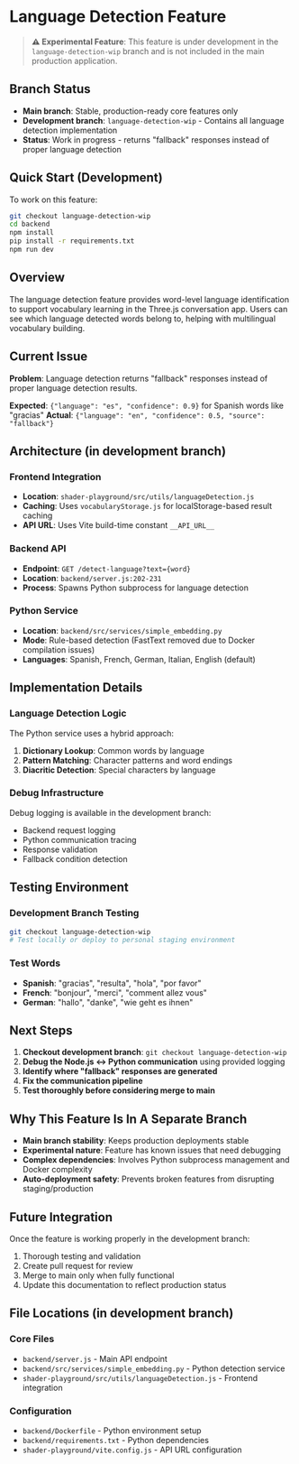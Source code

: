 # Language Detection Feature

> **⚠️ Experimental Feature**: This feature is under development in the `language-detection-wip` branch and is not included in the main production application.

## Branch Status

- **Main branch**: Stable, production-ready core features only
- **Development branch**: `language-detection-wip` - Contains all language detection implementation
- **Status**: Work in progress - returns "fallback" responses instead of proper language detection

## Quick Start (Development)

To work on this feature:

```bash
git checkout language-detection-wip
cd backend
npm install
pip install -r requirements.txt
npm run dev
```

## Overview

The language detection feature provides word-level language identification to support vocabulary learning in the Three.js conversation app. Users can see which language detected words belong to, helping with multilingual vocabulary building.

## Current Issue

**Problem**: Language detection returns "fallback" responses instead of proper language detection results.

**Expected**: `{"language": "es", "confidence": 0.9}` for Spanish words like "gracias"
**Actual**: `{"language": "en", "confidence": 0.5, "source": "fallback"}`

## Architecture (in development branch)

### Frontend Integration
- **Location**: `shader-playground/src/utils/languageDetection.js`
- **Caching**: Uses `vocabularyStorage.js` for localStorage-based result caching
- **API URL**: Uses Vite build-time constant `__API_URL__`

### Backend API
- **Endpoint**: `GET /detect-language?text={word}`
- **Location**: `backend/server.js:202-231`
- **Process**: Spawns Python subprocess for language detection

### Python Service
- **Location**: `backend/src/services/simple_embedding.py`
- **Mode**: Rule-based detection (FastText removed due to Docker compilation issues)
- **Languages**: Spanish, French, German, Italian, English (default)

## Implementation Details

### Language Detection Logic

The Python service uses a hybrid approach:

1. **Dictionary Lookup**: Common words by language
2. **Pattern Matching**: Character patterns and word endings
3. **Diacritic Detection**: Special characters by language

### Debug Infrastructure

Debug logging is available in the development branch:
- Backend request logging
- Python communication tracing  
- Response validation
- Fallback condition detection

## Testing Environment

### Development Branch Testing
```bash
git checkout language-detection-wip
# Test locally or deploy to personal staging environment
```

### Test Words
- **Spanish**: "gracias", "resulta", "hola", "por favor"
- **French**: "bonjour", "merci", "comment allez vous"
- **German**: "hallo", "danke", "wie geht es ihnen"

## Next Steps

1. **Checkout development branch**: `git checkout language-detection-wip`
2. **Debug the Node.js ↔ Python communication** using provided logging
3. **Identify where "fallback" responses are generated**
4. **Fix the communication pipeline**
5. **Test thoroughly before considering merge to main**

## Why This Feature Is In A Separate Branch

- **Main branch stability**: Keeps production deployments stable
- **Experimental nature**: Feature has known issues that need debugging
- **Complex dependencies**: Involves Python subprocess management and Docker complexity
- **Auto-deployment safety**: Prevents broken features from disrupting staging/production

## Future Integration

Once the feature is working properly in the development branch:
1. Thorough testing and validation
2. Create pull request for review
3. Merge to main only when fully functional
4. Update this documentation to reflect production status

## File Locations (in development branch)

### Core Files
- `backend/server.js` - Main API endpoint
- `backend/src/services/simple_embedding.py` - Python detection service
- `shader-playground/src/utils/languageDetection.js` - Frontend integration

### Configuration
- `backend/Dockerfile` - Python environment setup
- `backend/requirements.txt` - Python dependencies
- `shader-playground/vite.config.js` - API URL configuration